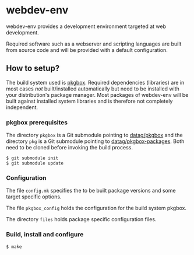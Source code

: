 # webdev-env #

webdev-env provides a development environment targeted at web development.

Required software such as a webserver and scripting languages are built from
source code and will be provided with a default configuration.


## How to setup? ##

The build system used is [pkgbox](https://github.com/datag/pkgbox).
Required dependencies (libraries) are in most cases *not* built/installed
automatically but need to be installed with your distribution's package manager.
Most packages of webdev-env will be built against installed system libraries and
is therefore not completely independent.

### pkgbox prerequisites ###

The directory `pkgbox` is a Git submodule pointing to
[datag/pkgbox](https://github.com/datag/pkgbox)
and the directory `pkg` is a Git
submodule pointing to
[datag/pkgbox-packages](https://github.com/datag/pkgbox-packages). Both need to
be cloned before invoking the build process.

    $ git submodule init
    $ git submodule update

### Configuration ###

The file `config.mk` specifies the to be built package versions and some target
specific options.

The file `pkgbox_config` holds the configuration for the
build system pkgbox.

The directory `files` holds package specific configuration files.

### Build, install and configure ###

    $ make

